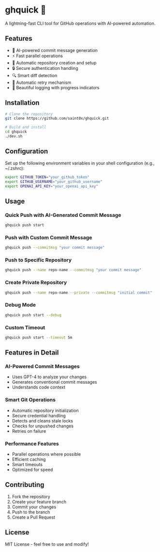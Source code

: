 # ghquick 🚀

A lightning-fast CLI tool for GitHub operations with AI-powered automation.

## Features

- 🤖 AI-powered commit message generation
- ⚡ Fast parallel operations
- 🔄 Automatic repository creation and setup
- 🔒 Secure authentication handling
- 🔍 Smart diff detection
- 🔁 Automatic retry mechanism
- 📝 Beautiful logging with progress indicators

## Installation

```bash
# Clone the repository
git clone https://github.com/saint0x/ghquick.git

# Build and install
cd ghquick
./dev.sh
```

## Configuration

Set up the following environment variables in your shell configuration (e.g., ~/.zshrc):

```bash
export GITHUB_TOKEN="your_github_token"
export GITHUB_USERNAME="your_github_username"
export OPENAI_API_KEY="your_openai_api_key"
```

## Usage

### Quick Push with AI-Generated Commit Message

```bash
ghquick push start
```

### Push with Custom Commit Message

```bash
ghquick push --commitmsg "your commit message"
```

### Push to Specific Repository

```bash
ghquick push --name repo-name --commitmsg "your commit message"
```

### Create Private Repository

```bash
ghquick push --name repo-name --private --commitmsg "initial commit"
```

### Debug Mode

```bash
ghquick push start --debug
```

### Custom Timeout

```bash
ghquick push start --timeout 5m
```

## Features in Detail

### AI-Powered Commit Messages
- Uses GPT-4 to analyze your changes
- Generates conventional commit messages
- Understands code context

### Smart Git Operations
- Automatic repository initialization
- Secure credential handling
- Detects and cleans stale locks
- Checks for unpushed changes
- Retries on failure

### Performance Features
- Parallel operations where possible
- Efficient caching
- Smart timeouts
- Optimized for speed

## Contributing

1. Fork the repository
2. Create your feature branch
3. Commit your changes
4. Push to the branch
5. Create a Pull Request

## License

MIT License - feel free to use and modify! 